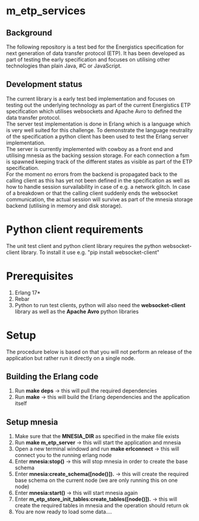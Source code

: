 m_etp_services
==============

Background
--------------
The following repository is a test bed for the Energistics specification for next generation of data transfer protocol (ETP). It has been developed as part of testing the early specification and focuses on utilising other technologies than plain Java, #C or JavaScript. 

Development status
-------------------
The current library is a early test bed implementation and focuses on testing out the underlying technology as part of the current Energistics ETP specification which utilises websockets and Apache Avro to defined the data transfer protocol.   
The server test implementation is done in Erlang which is a language which is very well suited for this challenge. To demonstrate the language neutrality of the specification a python client has been used to test the Erlang server implementation.  
The server is currently implemented with cowboy as a front end and utilising mnesia as the backing session storage. For each connection a fsm is spawned keeping track of the different states as visible as part of the ETP specification.  
For the moment no errors from the backend is propagated back to the calling client as this has yet not been defined in the specification as well as how to handle session survailability in case of e.g. a network glitch. In case of a breakdown or that the calling client suddenly ends the websocket communication, the actual session will survive as part of the mnesia storage backend (utilising in memory and disk storage).

Python client requirements
==============

The unit test client and python client library requires the python websocket-client
library. To install it use e.g. "pip install websocket-client"

Prerequisites
=================
1. Erlang 17*
2. Rebar
3. Python to run test clients, python will also need the **websocket-client** library as well as the **Apache Avro** python libraries

Setup
================

The procedure below is based on that you will not perform an release of the application but rather run it directly on a single node.

Building the Erlang code
------------------------

1. Run **make deps** -> this will pull the required dependencies 
2. Run **make** -> this will build the Erlang dependencies and the application itself

Setup mnesia
----------------------

1. Make sure that the **MNESIA_DIR** as specified in the make file exists
2. Run **make m_etp_server** -> this will start the application and mnesia
3. Open a new terminal windowd and run **make erlconnect** -> this will connect you to the running erlang node
4. Enter **mnesia:stop()** -> this will stop mnesia in order to create the base schema
5. Enter **mnesia:create_schema([node()]).** -> this will create the required base schema on the current node (we are only running this on one node)
6. Enter **mnesia:start()** -> this will start mnesia again
7. Enter **m_etp_store_init_tables:create_tables([node()]).** -> this will create the required tables in mnesia and the operation should return ok
8. You are now ready to load some data....


